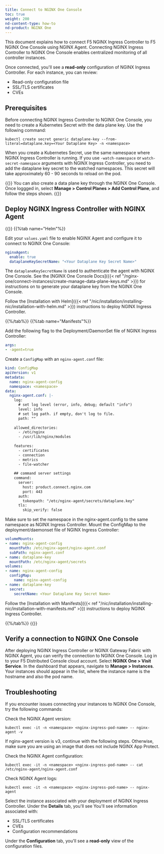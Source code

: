 ```yaml
---
title: Connect to NGINX One Console
toc: true
weight: 200
nd-content-type: how-to
nd-product: NGINX One
---
```


This document explains how to connect F5 NGINX Ingress Controller <!-- and F5 NGINX Gateway Fabric -->to F5 NGINX One Console using NGINX Agent.
Connecting NGINX Ingress Controller to NGINX One Console enables centralized monitoring of all controller instances.

Once connected, you'll see a **read-only** configuration of NGINX Ingress Controller. For each instance, you can review:

- Read-only configuration file
- SSL/TLS certificates
- CVEs

## Prerequisites

Before connecting NGINX Ingress Controller to NGINX One Console, you need to create a Kubernetes Secret with the data plane key. Use the following command:

```shell
kubectl create secret generic dataplane-key --from-literal=dataplane.key=<Your Dataplane Key> -n <namespace>
```

When you create a Kubernetes Secret, use the same namespace where NGINX Ingress Controller is running. 
If you use `-watch-namespace` or `watch-secret-namespace` arguments with NGINX Ingress Controller, 
you need to add the dataplane key secret to the watched namespaces. This secret will take approximately 60 - 90 seconds to reload on the pod.

{{<note>}}
You can also create a data plane key through the NGINX One Console. Once loggged in, select **Manage > Control Planes > Add Control Plane**, and follow the steps shown.
{{</note>}}

## Deploy NGINX Ingress Controller with NGINX Agent

{{<tabs name="deploy-config-resource">}}
{{%tab name="Helm"%}}

Edit your `values.yaml` file to enable NGINX Agent and configure it to connect to NGINX One Console:

```yaml
nginxAgent:
  enable: true
  dataplaneKeySecretName: "<Your Dataplane Key Secret Name>"
```

The `dataplaneKeySecretName` is used to authenticate the agent with NGINX One Console. See the [NGINX One Console Docs]({{< ref "/nginx-one/connect-instances/create-manage-data-plane-keys.md" >}})
for instructions on to generate your dataplane key from the NGINX One Console.

Follow the [Installation with Helm]({{< ref "/nic/installation/installing-nic/installation-with-helm.md" >}}) instructions to deploy NGINX Ingress Controller.

{{%/tab%}}
{{%tab name="Manifests"%}}

Add the following flag to the Deployment/DaemonSet file of NGINX Ingress Controller:

```yaml
args:
- -agent=true
```

Create a `ConfigMap` with an `nginx-agent.conf` file:

```yaml
kind: ConfigMap
apiVersion: v1
metadata:
  name: nginx-agent-config
  namespace: <namespace>
data:
  nginx-agent.conf: |-
    log:
      # set log level (error, info, debug; default "info")
      level: info
      # set log path. if empty, don't log to file.
      path: ""
  
    allowed_directories:
      - /etc/nginx
      - /usr/lib/nginx/modules
  
    features:
      - certificates
      - connection
      - metrics
      - file-watcher
  
    ## command server settings
    command:
      server:
        host: product.connect.nginx.com
        port: 443
      auth:
        tokenpath: "/etc/nginx-agent/secrets/dataplane.key"
      tls:
        skip_verify: false
```      

Make sure to set the namespace in the nginx-agent.config to the same namespace as NGINX Ingress Controller.
Mount the ConfigMap to the deployment/daemonset file of NGINX Ingress Controller:

```yaml
volumeMounts:
- name: nginx-agent-config
  mountPath: /etc/nginx-agent/nginx-agent.conf
  subPath: nginx-agent.conf
- name: dataplane-key
  mountPath: /etc/nginx-agent/secrets
volumes:
- name: nginx-agent-config
  configMap:
    name: nginx-agent-config
- name: dataplane-key
  secret:
    secretName: <Your Dataplane Key Secret Name>
```

Follow the [Installation with Manifests]({{< ref "/nic/installation/installing-nic/installation-with-manifests.md" >}}) instructions to deploy NGINX Ingress Controller.

{{%/tab%}}
{{</tabs>}}

## Verify a connection to NGINX One Console

After deploying NGINX Ingress Controller or NGINX Gateway Fabric with NGINX Agent, you can verify the connection to NGINX One Console.
Log in to your F5 Distributed Console cloud account. Select **NGINX One > Visit Service**. In the dashboard that appears, navigate to **Manage > Instances**. Your instances should appear in the list, where the instance name is the hostname and also the pod name.

## Troubleshooting

If you encounter issues connecting your instances to NGINX One Console, try the following commands:

Check the NGINX Agent version:

```shell
kubectl exec -it -n <namespace> <nginx-ingress-pod-name> -- nginx-agent -v
```
  
If nginx-agent version is v3, continue with the following steps.
Otherwise, make sure you are using an image that does not include NGINX App Protect. 

Check the NGINX Agent configuration:

```shell
kubectl exec -it -n <namespace> <nginx-ingress-pod-name> -- cat /etc/nginx-agent/nginx-agent.conf
```

Check NGINX Agent logs:

```shell
kubectl exec -it -n <namespace> <nginx-ingress-pod-name> -- nginx-agent
```

Select the instance associated with your deployment of NGINX Ingress Controller. Under the **Details** tab, you'll see You'll see information associated with:

- SSL/TLS certificates
- CVEs
- Configuration recommendations 

Under the **Configuration** tab, you'll see a **read-only** view of the configuration files.
